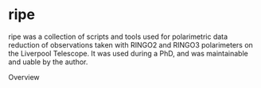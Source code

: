 # ripe

ripe was a collection of scripts and tools used for polarimetric data reduction of observations taken with RINGO2 and RINGO3 polarimeters on the Liverpool Telescope. It was used during a PhD, and was maintainable and uable by the author.

Overview
